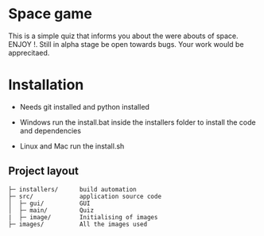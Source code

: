 # Space game
This is a simple quiz that informs you about the were abouts of space. ENJOY !. Still in alpha stage be open towards bugs. Your work would be apprecitaed.

# Installation 
- Needs git installed and python installed 

- Windows 
run the install.bat inside the installers folder to install the code and dependencies

- Linux and Mac 
run the install.sh

Project layout
--------------

    ├─ installers/      build automation
    ├─ src/             application source code
    │  ├─ gui/          GUI
    │  ├─ main/         Quiz     
    |  ├─ image/        Initialising of images
    ├─ images/          All the images used 
